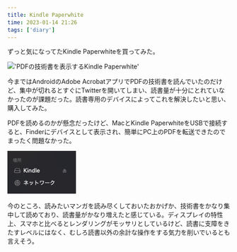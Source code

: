 ```yaml
---
title: Kindle Paperwhite
time: 2023-01-14 21:26
tags: ['diary']
---
```


ずっと気になってたKindle Paperwhiteを買ってみた。

!['PDFの技術書を表示するKindle Paperwhite'](/posts/500/kindle-paperwhite.jpg "PDFの技術書も読める")

今まではAndroidのAdobe AcrobatアプリでPDFの技術書を読んでいたのだけど、集中が切れるとすぐにTwitterを開いてしまい、読書量が十分にとれていなかったのが課題だった。読書専用のデバイスによってこれを解決したいと思い、購入してみた。

PDFを読めるのかが懸念だったけど、MacとKindle PaperwhiteをUSBで接続すると、Finderにデバイスとして表示され、簡単にPC上のPDFを転送できたのでまったく問題なかった。

!["Finder上に表示されたKindle"](./kindle-on-finder.png "Finder上にKindleが表示される")

今のところ、読みたいマンガを読み尽くしておいたおかげか、技術書をかなり集中して読めており、読書量がかなり増えたと感じている。ディスプレイの特性上、スマホと比べるとレンダリングがモッサリとしているけど、読書に支障をきたすレベルにはなく、むしろ読書以外の余計な操作をする気力を削いでいるとも言えそう。
